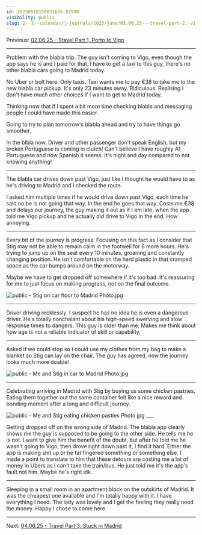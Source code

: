 ```yaml
---
id: 20250618150031656-82998
visibility: public
slug: 2--🗓️--calendar/📘-journals/2025/june/03.06.25---travel-part-2,-vigo-to-madrid
---
```

Previous: [02.06.25 - Travel Part 1, Porto to Vigo](/2--🗓️--Calendar/📘-Journals/2025/June/02.06.25---Travel-Part-1,-Porto-to-Vigo)

___

Problem with the blabla trip. The guy isn't coming to Vigo, even though the app says he is and I paid for that. I have to get a taxi to this guy, there's no other blabla cars going to Madrid today.

No Uber or bolt here. Only taxis. Taxi wants me to pay €38 to take me to the new blabla car pickup. It's only 23 minutes away. Ridiculous. Realising I don't have much other choices if I want to get to Madrid today. 

Thinking now that if I spent a bit more time checking blabla and messaging people I could have made this easier.

Going to try to plan tomorrow's blabla ahead and try to have things go smoother.

In the blbla now. Driver and other passenger don't speak English, but my broken Portuguese is coming in clutch! Can't believe I have roughly A1 Portuguese and now Spanish it seems. It's night and day compared to not knowing anything!


____

The blabla car drives down past Vigo, just like I thought he would have to as he's driving to Madrid and I checked the route. 

I asked him multiple times if he would drive down past Vigo, each time he said no he is not going that way. In the end he goes that way. Costs me €38 and delays our journey, the guy making it out as if I am late, when the app told me Vigo pickup and he actually did drive to Vigo in the end. How annoying.

___

Every bit of the journey is progress. Focusing on this fact as I consider that Stig may not be able to remain calm in the footwell for 6 more hours. He's trying to jump up on the seat every 10 minutes, groaning and constantly changing position. He isn't comfortable on the hard plastic in that cramped space as the car bumps around on the motorway.

Maybe we have to get dropped off somewhere if it's too bad. It's reassuring for me to just focus on making progress, not on the final outcome.

<img src="/4--x/PublishedAssets/public---Stig-on-car-floor-to-Madrid-Photo.jpg" alt="public - Stig on car floor to Madrid Photo.jpg">

___

Driver driving recklessly. I suspect he has no idea he is even a dangerous driver. He's totally nonchalant about his high-speed swerving and slow response times to dangers. This guy is older than me. Makes me think about how age is not a reliable indicator of skill or capability.

___

Asked if we could stop so I could use my clothes from my bag to make a blanket so Stig can lay on the chair. The guy has agreed, now the journey looks much more doable!

<img src="/4--x/PublishedAssets/public---Me-and-Stig-in-car-to-Madrid-Photo.jpg" alt="public - Me and Stig in car to Madrid Photo.jpg">


___

Celebrating arriving in Madrid with Stig by buying us some chicken pastries. Eating them together out the same container felt like a nice reward and bonding moment after a long and difficult journey.

<img src="/4--x/PublishedAssets/public---Me-and-Stig-eating-chicken-pasties-Photo.jpg" alt="public - Me and Stig eating chicken pasties Photo.jpg">
___

Getting dropped off on the wrong side of Madrid. The blabla app clearly shows me the guy is supposed to be going to the other side. He tells me he is not. I want to give him the benefit of the doubt, but after he told me he wasn't going to Vigo, then drove right down past it, I find it hard. Either the app is making shit up or he fat fingered something or something else. I made a point to translate to him that these detours are costing me a lot of money in Ubers as I can't take the train/bus. He just told me it's the app's fault not him. Maybe he's right idk.

___

Sleeping in a small room in an apartment block on the outskirts of Madrid. It was the cheapest one available and I'm totally happy with it. I have everything I need. The lady was lovely and I get the feeling they really need the money. Happy I chose to come here.

---

Next: [04.06.25 - Travel Part 3, Stuck in Madrid](/2--🗓️--Calendar/📘-Journals/2025/June/04.06.25---Travel-Part-3,-Stuck-in-Madrid)

